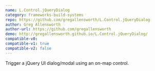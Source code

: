 ```yaml
---
name: L.Control.jQueryDialog
category: frameworks-build-systems
repo: https://github.com/gregallensworth/L.Control.jQueryDialog
author: Greg Allensworth
author-url: https://github.com/gregallensworth
demo: http://gregallensworth.github.io/L.Control.jQueryDialog/
compatible-v0:
compatible-v1: true
compatible-v2: false
---
```


Trigger a jQuery UI dialog/modal using an on-map control.
